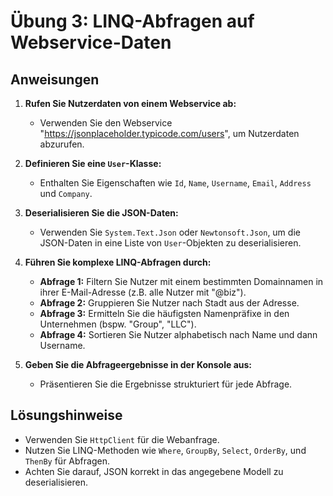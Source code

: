 # Übung 3: LINQ-Abfragen auf Webservice-Daten

## Anweisungen

1. **Rufen Sie Nutzerdaten von einem Webservice ab:**
   - Verwenden Sie den Webservice "https://jsonplaceholder.typicode.com/users", um Nutzerdaten abzurufen.

2. **Definieren Sie eine `User`-Klasse:**
   - Enthalten Sie Eigenschaften wie `Id`, `Name`, `Username`, `Email`, `Address` und `Company`.

3. **Deserialisieren Sie die JSON-Daten:**
   - Verwenden Sie `System.Text.Json` oder `Newtonsoft.Json`, um die JSON-Daten in eine Liste von `User`-Objekten zu deserialisieren.

4. **Führen Sie komplexe LINQ-Abfragen durch:**

   - **Abfrage 1:** Filtern Sie Nutzer mit einem bestimmten Domainnamen in ihrer E-Mail-Adresse (z.B. alle Nutzer mit "@biz").
   - **Abfrage 2:** Gruppieren Sie Nutzer nach Stadt aus der Adresse.
   - **Abfrage 3:** Ermitteln Sie die häufigsten Namenpräfixe in den Unternehmen (bspw. "Group", "LLC").
   - **Abfrage 4:** Sortieren Sie Nutzer alphabetisch nach Name und dann Username.

5. **Geben Sie die Abfrageergebnisse in der Konsole aus:**
   - Präsentieren Sie die Ergebnisse strukturiert für jede Abfrage.

## Lösungshinweise

- Verwenden Sie `HttpClient` für die Webanfrage.
- Nutzen Sie LINQ-Methoden wie `Where`, `GroupBy`, `Select`, `OrderBy`, und `ThenBy` für Abfragen.
- Achten Sie darauf, JSON korrekt in das angegebene Modell zu deserialisieren.